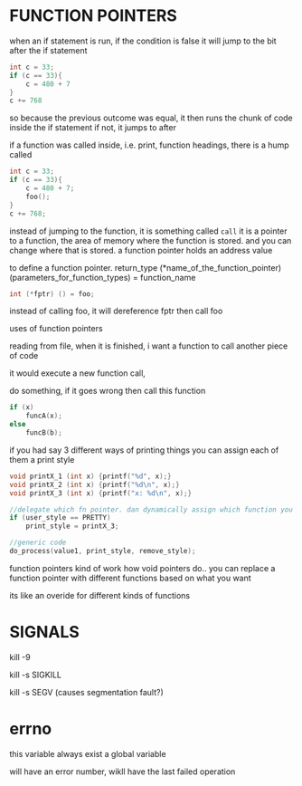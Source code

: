 # FUNCTION POINTERS

when an if statement is run, if the condition is false it will jump to the bit after the if statement

```c
int c = 33;
if (c == 33){
	c = 480 + 7
}
c += 768
```

so because the previous outcome was equal, it then runs the chunk of code inside the if statement
if not, it jumps to after 

if a function was called inside, i.e. print, function headings, there is a hump called

```c
int c = 33;
if (c == 33){
	c = 480 + 7;
	foo();
}
c += 768;
```

instead of jumping to the function, it is something called `call`
it is a pointer to a function, the area of memory where the function is stored. and you can change where that is stored.
a function pointer holds an address value 

to define a function pointer. return_type (*name_of_the_function_pointer) (parameters_for_function_types) = function_name
```c
int (*fptr) () = foo;
```

instead of calling foo, it will dereference fptr then call foo

uses of function pointers

reading from file, when it is finished, i want a function to call another piece of code

it would execute a new function call,

do something, if it goes wrong then call this function 

```c
if (x)
	funcA(x);
else
	funcB(b);
```

if you had say 3 different ways of printing things you can assign each of them a print style
```c
void printX_1 (int x) {printf("%d", x);}
void printX_2 (int x) {printf("%d\n", x);}
void printX_3 (int x) {printf("x: %d\n", x);}

//delegate which fn pointer. dan dynamically assign which function you want to do
if (user_style == PRETTY)
	print_style = printX_3;

//generic code
do_process(value1, print_style, remove_style);
```

function pointers kind of work how void pointers do.. you can replace a function pointer with different functions based on what you want

its like an overide for different kinds of functions

# SIGNALS

kill -9 

kill -s SIGKILL

kill -s SEGV (causes segmentation fault?)

# errno
this variable always exist
a global variable

will have an error number, wikll have the last failed operation
